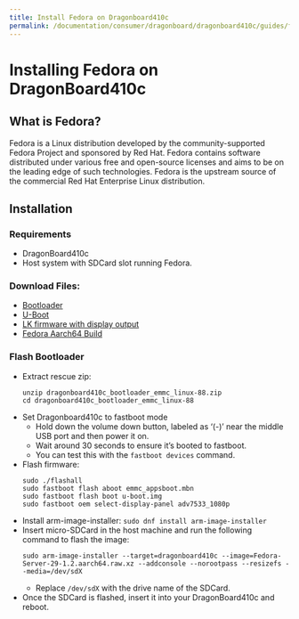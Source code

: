 ```yaml
---
title: Install Fedora on Dragonboard410c
permalink: /documentation/consumer/dragonboard/dragonboard410c/guides/fedora/
---
```


# Installing Fedora on DragonBoard410c

## What is Fedora?
Fedora is a Linux distribution developed by the community-supported Fedora Project and sponsored by Red Hat. Fedora contains software distributed under various free and open-source licenses and aims to be on the leading edge of such technologies. Fedora is the upstream source of the commercial Red Hat Enterprise Linux distribution.

## Installation

### Requirements
- DragonBoard410c
- Host system with SDCard slot running Fedora.

### Download Files:
- [Bootloader](https://builds.96boards.org/releases/dragonboard410c/linaro/rescue/17.09/dragonboard410c_bootloader_emmc_linux-88.zip)
- [U-Boot](https://fedora.roving-it.com/qcom-db410c/u-boot.img)
- [LK firmware with display output](https://fedora.roving-it.com/qcom-db410c/emmc_appsboot.mbn)
- [Fedora Aarch64 Build](https://dl.fedoraproject.org/pub/fedora/linux/releases/29/Server/aarch64/images/Fedora-Server-29-1.2.aarch64.raw.xz)

### Flash Bootloader
- Extract rescue zip:
    ```
    unzip dragonboard410c_bootloader_emmc_linux-88.zip
    cd dragonboard410c_bootloader_emmc_linux-88
    ```
- Set Dragonboard410c to fastboot mode
    - Hold down the volume down button, labeled as ‘(-)’ near the middle USB port and then power it on.
    - Wait around 30 seconds to ensure it’s booted to fastboot.
    - You can test this with the `fastboot devices` command.
- Flash firmware:
    ```
    sudo ./flashall
    sudo fastboot flash aboot emmc_appsboot.mbn
    sudo fastboot flash boot u-boot.img
    sudo fastboot oem select-display-panel adv7533_1080p
    ```
- Install arm-image-installer: `sudo dnf install arm-image-installer`
- Insert micro-SDCard in the host machine and run the following command to flash the image:
    ```
    sudo arm-image-installer --target=dragonboard410c --image=Fedora-Server-29-1.2.aarch64.raw.xz --addconsole --norootpass --resizefs --media=/dev/sdX
    ```
    - Replace `/dev/sdX` with the drive name of the SDCard.
- Once the SDCard is flashed, insert it into your DragonBoard410c and reboot.
